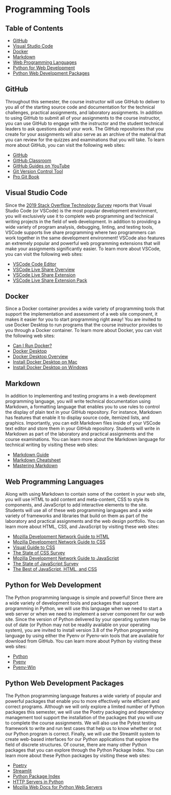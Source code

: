 # Programming Tools

## Table of Contents

* [GitHub](#github)
* [Visual Studio Code](#visual-studio-code)
* [Docker](#docker)
* [Markdown](#markdown)
* [Web Programming Languages](#web-programming-languages)
* [Python for Web Development](#python-for-web-development)
* [Python Web Development Packages](#python-web-development-packages)

## GitHub

Throughout this semester, the course instructor will use GitHub to deliver to
you all of the starting source code and documentation for the technical
challenges, practical assignments, and laboratory assignments. In addition to
using GitHub to submit all of your assignments to the course instructor, you can
use GitHub to engage with the instructor and the student technical leaders to
ask questions about your work. The GitHub repositories that you create for your
assignments will also serve as an archive of the material that you can review
for the quizzes and examinations that you will take. To learn more about GitHub,
you can visit the following web sites:

- [GitHub](https://github.com/)
- [GitHub Classroom](https://classroom.github.com/)
- [GitHub Guides on YouTube](https://www.youtube.com/githubguides)
- [Git Version Control Tool](https://git-scm.com/)
- [Pro Git Book](https://git-scm.com/book/en/v2)

## Visual Studio Code

Since the [2019 Stack Overflow Technology
Survey](https://insights.stackoverflow.com/survey/2019#technology) reports that
Visual Studio Code (or VSCode) is the most popular development environment, you
will exclusively use it to complete web programming and technical writing
projects in the field of web development. In addition to providing a wide
variety of program analysis, debugging, linting, and testing tools, VSCode
supports live share programming where two programmers can work together in the
same development environment! VSCode also features an extremely popular and
powerful web programming extensions that will make your assignments
significantly easier. To learn more about VSCode, you can visit the following
web sites:

- [VSCode Code Editor](https://code.visualstudio.com/)
- [VSCode Live Share Overview](https://visualstudio.microsoft.com/services/live-share/)
- [VSCode Live Share Extension](https://marketplace.visualstudio.com/items?itemName=MS-vsliveshare.vsliveshare)
- [VSCode Live Share Extension Pack](https://marketplace.visualstudio.com/items?itemName=MS-vsliveshare.vsliveshare-pack)

## Docker

Since a Docker container provides a wide variety of programming tools that
support the implementation and assessment of a web site component, it makes it
easier for you to start programming right away! You are invited to use Docker
Desktop to run programs that the course instructor provides to you through a
Docker container. To learn more about Docker, you can visit the following web
sites:

- [Can I Run Docker?](https://www.cs.allegheny.edu/canirundocker/)
- [Docker Desktop](https://www.docker.com/products/docker-desktop)
- [Docker Desktop Overview](https://docs.docker.com/desktop/)
- [Install Docker Desktop on Mac](https://docs.docker.com/docker-for-mac/install/)
- [Install Docker Desktop on Windows](https://docs.docker.com/docker-for-windows/install/)

## Markdown

In addition to implementing and testing programs in a web development
programming language, you will write technical documentation using Markdown, a
formatting language that enables you to use rules to control the display of
plain text in your GitHub repository. For instance, Markdown has features that
enable it to display source code, itemized lists, and graphics. Importantly, you
can edit Markdown files inside of your VSCode text editor and store them in your
GitHub repository. Students will write in Markdown as part of the laboratory and
practical assignments and the course examinations. You can learn more about the
Markdown language for technical writing by visiting these web sites:

- [Markdown Guide](https://www.markdownguide.org/)
- [Markdown Cheatsheet](https://www.markdownguide.org/cheat-sheet/)
- [Mastering Markdown](https://guides.github.com/features/mastering-markdown/)

## Web Programming Languages

Along with using Markdown to contain some of the content in your web site, you
will use HTML to add content and meta-content, CSS to style its components, and
JavaScript to add interactive elements to the site. Students will use all of
these web programming languages and a wide variety of frameworks and libraries
that build on them as part of the laboratory and practical assignments and the
web design portfolio. You can learn more about HTML, CSS, and JavaScript by
visiting these web sites:

- [Mozilla Development Network Guide to HTML](https://developer.mozilla.org/en-US/docs/Web/HTML/Element)
- [Mozilla Development Network Guide to CSS](https://developer.mozilla.org/en-US/docs/Web/CSS/Reference)
- [Visual Guide to CSS](https://cssreference.io/)
- [The State of CSS Survey](https://stateofcss.com/)
- [Mozilla Development Network Guide to JavaScript](https://developer.mozilla.org/en-US/docs/Web/JavaScript/Guide)
- [The State of JavaScript Survey](https://stateofjs.com/)
- [The Best of JavaScript, HTML, and CSS](https://bestofjs.org/)

## Python for Web Development

The Python programming language is simple and powerful! Since there are a wide
variety of development tools and packages that support programming in Python, we
will use this language when we need to start a web server or when we need to
implement a server component for our web site. Since the version of Python
delivered by your operating system may be out of date (or Python may not be
readily available on your operating system), you are invited to install version
3.8 of the Python programming language by using either the Pyenv or Pyenv-win
tools that are available for download from GitHub. You can learn more about
Python by visiting these web sites:

- [Python](https://www.python.org/)
- [Pyenv](https://github.com/pyenv/pyenv)
- [Pyenv-Win](https://github.com/pyenv-win/pyenv-win)

## Python Web Development Packages

The Python programming language features a wide variety of popular and powerful
packages that enable you to more effectively write efficient and correct
programs. Although we will only explore a limited number of Python packages this
semester, we will use the Poetry packaging and dependency management tool
support the installation of the packages that you will use to complete the
course assignments. We will also use the Pytest testing framework to write and
run test cases that help us to know whether or not our Python program is
correct. Finally, we will use the Streamlit system to create web-based
interfaces for our Python applications that explore the field of discrete
structures. Of course, there are many other Python packages that you can explore
through the Python Package Index. You can learn more about these Python packages
by visiting these web sites:

- [Poetry](https://python-poetry.org/)
- [Streamlit](https://www.streamlit.io/)
- [Python Package Index](https://pypi.org/)
- [HTTP Servers in Python](https://docs.python.org/3/library/http.server.html)
- [Mozilla Web Docs for Python Web Servers](https://developer.mozilla.org/en-US/docs/Learn/Common_questions/set_up_a_local_testing_server)
